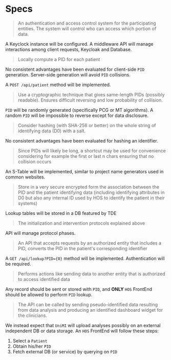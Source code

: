 # Specs

> An authentication and access control system for the participating entities.
> The system will control who can access which portion of data.

A Keyclock instance will be configured. A middleware API will manage interactions among client requests, Keycloak and Database.

> Locally compute a PID for each patient

No consistent advantages have been evaluated for client-side `PID` generation.
Server-side generation will avoid `PID` collisions.

A `POST /api/patient` method will be implemented.

> Use a cryptographic technique that gives same-length PIDs (possibly readable).
> Ensures difficult reversing and low probability of collision.

`PID` will be randomly generated (specifically PCG or MT algorithms).
A random `PID` will be impossible to reverse except for data disclosure.

> Consider hashing (with SHA-256 or better) on the whole string of identifying data (D0) with a salt.

No consistent advantages have been evaluated for hashing an identifier.

> Since PIDs will likely be long, a shortcut may be used for convenience considering for example the first or last n chars ensuring that no collision occurs

An S-Table will be implemented, similar to project name generators used in common websites.

> Store in a very secure encrypted form the association between the PID and the patient identifying data (including identifying attributes in D0 but also any internal ID used by HOS to identify the patient in their systems)

Lookup tables will be stored in a DB featured by TDE

> The initialization and intervention protocols explained above

API will manage protocol phases.

> An API that accepts requests by an authorized entity that includes a PID, converts the PID in the patient's corresponding identifier

A `GET /api/lookup?PID={0}` method will be implemented. Authentication will be required.

> Performs actions like sending data to another entity that is authorized to access identified data

Any record should be sent or stored with `PID`, and **ONLY** `HOS` FrontEnd should be allowed to perform `PID` lookup.

> The API can be called by sending pseudo-identified data resulting from data analysis and producing an identified dashboard widget for the clinicians.

We instead expect that `UniMI` will upload analyses possibly on an external independent DB or data storage. An `HOS` FrontEnd will follow these steps:

1. Select a `Patient`
2. Obtain his/her `PID`
3. Fetch external DB (or service) by querying on `PID`
